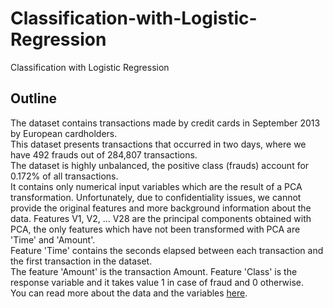 # Classification-with-Logistic-Regression
Classification with Logistic Regression

## Outline
The dataset contains transactions made by credit cards in September 2013 by European cardholders. 
<br>This dataset presents transactions that occurred in two days, where we have 492 frauds out of 284,807 transactions.
<br>The dataset is highly unbalanced, the positive class (frauds) account for 0.172% of all transactions.
<br>It contains only numerical input variables which are the result of a PCA transformation. Unfortunately, due to confidentiality issues, we cannot provide the original features and more background information about the data. Features V1, V2, … V28 are the principal components obtained with PCA, the only features which have not been transformed with PCA are 'Time' and 'Amount'. 
<br>Feature 'Time' contains the seconds elapsed between each transaction and the first transaction in the dataset. 
<br>The feature 'Amount' is the transaction Amount. Feature 'Class' is the response variable and it takes value 1 in case of fraud and 0 otherwise.
<br>You can read more about the data and the variables [here](https://www.kaggle.com/datasets/mlg-ulb/creditcardfraud).
